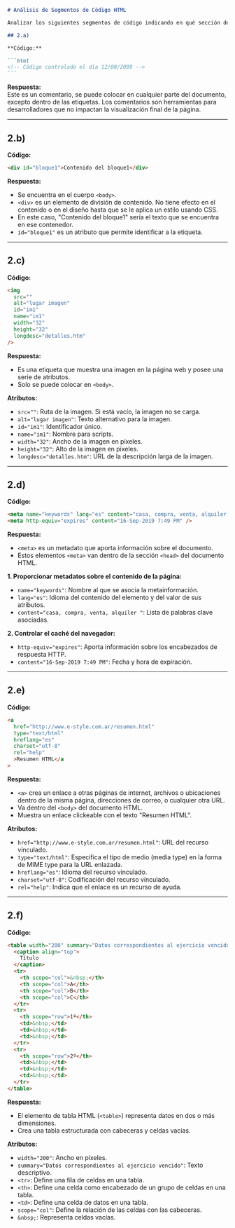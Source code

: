 ````markdown
# Análisis de Segmentos de Código HTML

Analizar los siguientes segmentos de código indicando en qué sección del documento HTML se colocan, cuál es el efecto que producen y señalar cada uno de los elementos, etiquetas, y atributos (nombre y valor), aclarando si es obligatorio.

## 2.a)

**Código:**

```html
<!-- Código controlado el día 12/08/2009 -->
```
````

**Respuesta:**  
Este es un comentario, se puede colocar en cualquier parte del documento, excepto dentro de las etiquetas. Los comentarios son herramientas para desarrolladores que no impactan la visualización final de la página.

---

## 2.b)

**Código:**

```html
<div id="bloque1">Contenido del bloque1</div>
```

**Respuesta:**

- Se encuentra en el cuerpo `<body>`.
- `<div>` es un elemento de división de contenido. No tiene efecto en el contenido o en el diseño hasta que se le aplica un estilo usando CSS.
- En este caso, "Contenido del bloque1" sería el texto que se encuentra en ese contenedor.
- `id="bloque1"` es un atributo que permite identificar a la etiqueta.

---

## 2.c)

**Código:**

```html
<img
  src=""
  alt="lugar imagen"
  id="im1"
  name="im1"
  width="32"
  height="32"
  longdesc="detalles.htm"
/>
```

**Respuesta:**

- Es una etiqueta que muestra una imagen en la página web y posee una serie de atributos.
- Solo se puede colocar en `<body>`.

**Atributos:**

- `src=""`: Ruta de la imagen. Si está vacío, la imagen no se carga.
- `alt="lugar imagen"`: Texto alternativo para la imagen.
- `id="im1"`: Identificador único.
- `name="im1"`: Nombre para scripts.
- `width="32"`: Ancho de la imagen en píxeles.
- `height="32"`: Alto de la imagen en píxeles.
- `longdesc="detalles.htm"`: URL de la descripción larga de la imagen.

---

## 2.d)

**Código:**

```html
<meta name="keywords" lang="es" content="casa, compra, venta, alquiler " />
<meta http-equiv="expires" content="16-Sep-2019 7:49 PM" />
```

**Respuesta:**

- `<meta>` es un metadato que aporta información sobre el documento.
- Estos elementos `<meta>` van dentro de la sección `<head>` del documento HTML.

**1. Proporcionar metadatos sobre el contenido de la página:**

- `name="keywords"`: Nombre al que se asocia la metainformación.
- `lang="es"`: Idioma del contenido del elemento y del valor de sus atributos.
- `content="casa, compra, venta, alquiler "`: Lista de palabras clave asociadas.

**2. Controlar el caché del navegador:**

- `http-equiv="expires"`: Aporta información sobre los encabezados de respuesta HTTP.
- `content="16-Sep-2019 7:49 PM"`: Fecha y hora de expiración.

---

## 2.e)

**Código:**

```html
<a
  href="http://www.e-style.com.ar/resumen.html"
  type="text/html"
  hreflang="es"
  charset="utf-8"
  rel="help"
  >Resumen HTML</a
>
```

**Respuesta:**

- `<a>` crea un enlace a otras páginas de internet, archivos o ubicaciones dentro de la misma página, direcciones de correo, o cualquier otra URL.
- Va dentro del `<body>` del documento HTML.
- Muestra un enlace clickeable con el texto "Resumen HTML".

**Atributos:**

- `href="http://www.e-style.com.ar/resumen.html"`: URL del recurso vinculado.
- `type="text/html"`: Especifica el tipo de medio (media type) en la forma de MIME type para la URL enlazada.
- `hreflang="es"`: Idioma del recurso vinculado.
- `charset="utf-8"`: Codificación del recurso vinculado.
- `rel="help"`: Indica que el enlace es un recurso de ayuda.

---

## 2.f)

**Código:**

```html
<table width="200" summary="Datos correspondientes al ejercicio vencido">
  <caption align="top">
    Título
  </caption>
  <tr>
    <th scope="col">&nbsp;</th>
    <th scope="col">A</th>
    <th scope="col">B</th>
    <th scope="col">C</th>
  </tr>
  <tr>
    <th scope="row">1º</th>
    <td>&nbsp;</td>
    <td>&nbsp;</td>
    <td>&nbsp;</td>
  </tr>
  <tr>
    <th scope="row">2º</th>
    <td>&nbsp;</td>
    <td>&nbsp;</td>
    <td>&nbsp;</td>
  </tr>
</table>
```

**Respuesta:**

- El elemento de tabla HTML (`<table>`) representa datos en dos o más dimensiones.
- Crea una tabla estructurada con cabeceras y celdas vacías.

**Atributos:**

- `width="200"`: Ancho en píxeles.
- `summary="Datos correspondientes al ejercicio vencido"`: Texto descriptivo.
- `<tr>`: Define una fila de celdas en una tabla.
- `<th>`: Define una celda como encabezado de un grupo de celdas en una tabla.
- `<td>`: Define una celda de datos en una tabla.
- `scope="col"`: Define la relación de las celdas con las cabeceras.
- `&nbsp;`: Representa celdas vacías.

```

```

